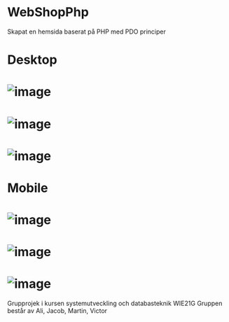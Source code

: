 # WebShopPhp
 Skapat en hemsida baserat på PHP med PDO principer
# <h1>Desktop</h1>
# ![image](https://user-images.githubusercontent.com/72126060/156763970-626149e3-e764-4142-9dba-101125b3eece.png)
# ![image](https://user-images.githubusercontent.com/72126060/156764003-1abc27dd-fce4-42df-9484-3e8ec50cff9f.png)
# ![image](https://user-images.githubusercontent.com/72126060/156764020-4cf4bbfa-964e-4857-8b58-46ecf709cc38.png)
# <h1>Mobile</h1>
# ![image](https://user-images.githubusercontent.com/72126060/156764071-f853e4be-ce54-4506-831f-00b2aea156c2.png)
# ![image](https://user-images.githubusercontent.com/72126060/156764092-2379e27c-640f-437a-bf61-8cad805b62f4.png)
# ![image](https://user-images.githubusercontent.com/72126060/156764129-61caa548-4c0b-44a0-8128-79fd577f5748.png)
 Grupprojek i kursen systemutveckling och databasteknik WIE21G
 Gruppen består av Ali, Jacob, Martin, Victor
